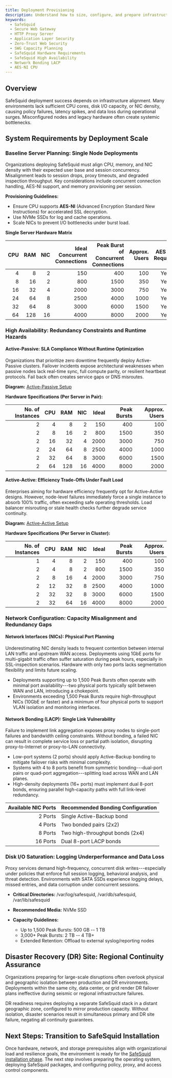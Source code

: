 ```yaml
---
title: Deployment Provisioning
description: Understand how to size, configure, and prepare infrastructure for deploying SafeSquid Secure Web Gateway, the industry's most advanced HTTP Proxy Server for Zero-Trust and Application Layer Security.
keywords:
  - SafeSquid
  - Secure Web Gateway
  - HTTP Proxy Server
  - Application Layer Security
  - Zero-Trust Web Security
  - SWG Capacity Planning
  - SafeSquid Hardware Requirements
  - SafeSquid High Availability
  - Network Bonding LACP
  - AES-NI CPU
---
```


## Overview
SafeSquid deployment success depends on infrastructure alignment. Many environments lack sufficient CPU cores, disk I/O capacity, or NIC density, causing policy failures, latency spikes, and data loss during operational surges. Misconfigured nodes and legacy hardware often create systemic bottlenecks.

## System Requirements by Deployment Scale

### Baseline Server Planning: Single Node Deployments

Organizations deploying SafeSquid must align CPU, memory, and NIC density with their expected user base and session concurrency. Misalignment leads to session drops, proxy timeouts, and degraded inspection throughput. Key considerations include concurrent connection handling, AES-NI support, and memory provisioning per session.

**Provisioning Guidelines:**

-   Ensure CPU supports **AES-NI** (Advanced Encryption Standard New Instructions) for accelerated SSL decryption.
-   Use NVMe SSDs for log and cache operations.
-   Scale NICs to prevent I/O bottlenecks under burst load.

**Single Server Hardware Matrix**

 | **CPU** | **RAM** | **NIC** | **Ideal Concurrent Connections** | **Peak Burst of Concurrent Connections** | **Approx. Users** | **AES-NI Required** |
|--------:|--------:|--------:|---------------------------------:|-----------------------------------------:|------------------:|:--------------------:|
| 4       | 8       | 2       | 150                              | 400                                       | 100               | Yes                  |
| 8       | 16      | 2       | 800                              | 1500                                      | 350               | Yes                  |
| 16      | 32      | 4       | 2000                             | 3000                                      | 750               | Yes                  |
| 24      | 64      | 8       | 2500                             | 4000                                      | 1000              | Yes                  |
| 32      | 64      | 8       | 3000                             | 6000                                      | 1500              | Yes                  |
| 64      | 128     | 16      | 4000                             | 8000                                      | 2000              | Yes                  |


### High Availability: Redundancy Constraints and Runtime Hazards

#### Active-Passive: SLA Compliance Without Runtime Optimization

Organizations that prioritize zero downtime frequently deploy Active-Passive clusters. Failover incidents expose architectural weaknesses when passive nodes lack real-time sync, full compute parity, or resilient heartbeat protocols. Fail back often creates service gaps or DNS misroutes.

**Diagram:**
[Active-Passive Setup](/img/Deployment_Provisioning/image1.webp)

**Hardware Specifications (Per Server in Pair):**

  | **No. of Instances** | **CPU** | **RAM** | **NIC** | **Ideal** | **Peak Bursts** | **Approx. Users** |
|---------------------:|--------:|--------:|--------:|----------:|----------------:|------------------:|
| 2                    | 4       | 8       | 2       | 150       | 400             | 100               |
| 2                    | 8       | 16      | 2       | 800       | 1500            | 350               |
| 2                    | 16      | 32      | 4       | 2000      | 3000            | 750               |
| 2                    | 24      | 64      | 8       | 2500      | 4000            | 1000              |
| 2                    | 32      | 64      | 8       | 3000      | 6000            | 1500              |
| 2                    | 64      | 128     | 16      | 4000      | 8000            | 2000              |


#### Active-Active: Efficiency Trade-Offs Under Fault Load

Enterprises aiming for hardware efficiency frequently opt for Active-Active designs. However, node-level failures immediately force a single instance to absorb 100% traffic, often exceeding safe operating thresholds. Load balancer misrouting or stale health checks further degrade service continuity.

**Diagram:**
[Active-Active Setup](/img/Deployment_Provisioning/image2.webp)

**Hardware Specifications (Per Server in Cluster):**

  | **No. of Instances** | **CPU** | **RAM** | **NIC** | **Ideal** | **Peak Bursts** | **Approx. Users** |
|---------------------:|--------:|--------:|--------:|----------:|----------------:|------------------:|
| 1                    | 4       | 8       | 2       | 150       | 400             | 100               |
| 2                    | 4       | 8       | 2       | 800       | 1500            | 350               |
| 2                    | 8       | 16      | 4       | 2000      | 3000            | 750               |
| 2                    | 12      | 32      | 8       | 2500      | 4000            | 1000              |
| 2                    | 32      | 32      | 8       | 3000      | 6000            | 1500              |
| 2                    | 32      | 64      | 16      | 4000      | 8000            | 2000              |


### Network Configuration: Capacity Misalignment and Redundancy Gaps

#### Network Interfaces (NICs): Physical Port Planning

Underestimating NIC density leads to frequent contention between internal LAN traffic and upstream WAN access. Deployments using 1GbE ports for multi-gigabit traffic often suffer saturation during peak hours, especially in SSL-inspection scenarios. Hardware with only two ports lacks segmentation flexibility and limits future scaling.

-   Deployments supporting up to 1,500 Peak Bursts often operate with minimal port availability---two physical ports typically split between WAN and LAN, introducing a chokepoint.
-   Environments exceeding 1,500 Peak Bursts require high-throughput NICs (10GbE or faster) and a minimum of four physical ports to support VLAN isolation and monitoring interfaces.

#### Network Bonding (LACP): Single Link Vulnerability

Failure to implement link aggregation exposes proxy nodes to single-port failures and bandwidth ceiling constraints. Without bonding, a failed NIC can result in complete service loss or partial path isolation, disrupting proxy-to-Internet or proxy-to-LAN connectivity.

-   Low-port systems (2 ports) should apply Active-Backup bonding to mitigate failover risks with minimal complexity.
-   Systems with 4 to 8 ports benefit from symmetric bonding---dual-port pairs or quad-port aggregation---splitting load across WAN and LAN planes.
-   High-density deployments (16+ ports) must implement dual 8-port bonds, ensuring parallel high-capacity paths with full link-level redundancy.

| **Available NIC Ports** | **Recommended Bonding Configuration**     |
|------------------------:|-------------------------------------------|
| 2 Ports                 | Single Active-Backup bond                 |
| 4 Ports                 | Two bonded pairs (2x2)                    |
| 8 Ports                 | Two high-throughput bonds (2x4)           |
| 16 Ports                | Dual 8-port LACP bonds                    |


### Disk I/O Saturation: Logging Underperformance and Data Loss

Proxy services demand high-frequency, concurrent disk writes---especially under policies that enforce full session logging, behavioral analysis, and threat detection. Environments with SATA SSDs experience logging delays, missed entries, and data corruption under concurrent sessions.

-   **Critical Directories:** /var/log/safesquid, /var/db/safesquid, /var/lib/safesquid

-   **Recommended Media:** NVMe SSD

-   **Capacity Guidelines:**

    -   Up to 1,500 Peak Bursts: 500 GB -- 1 TB
    -   3,000+ Peak Bursts: 2 TB -- 4 TB+
    -   Extended Retention: Offload to external syslog/reporting nodes

## Disaster Recovery (DR) Site: Regional Continuity Assurance

Organizations preparing for large-scale disruptions often overlook physical and geographic isolation between production and DR environments. Deployments within the same city, data center, or grid render DR failover plans ineffective during seismic or regional infrastructure failures.

DR readiness requires deploying a separate SafeSquid stack in a distant geographic zone, configured to mirror production capacity. Without isolation, disaster scenarios result in simultaneous primary and DR site failure, negating all continuity guarantees.

## Next Steps: Transition to SafeSquid Installation

Once hardware, network, and storage prerequisites align with organizational load and resilience goals, the environment is ready for the [SafeSquid installation phase](/docs/03-Installation/main.md). The next step involves preparing the operating system, deploying SafeSquid packages, and configuring policy, proxy, and access control components.
